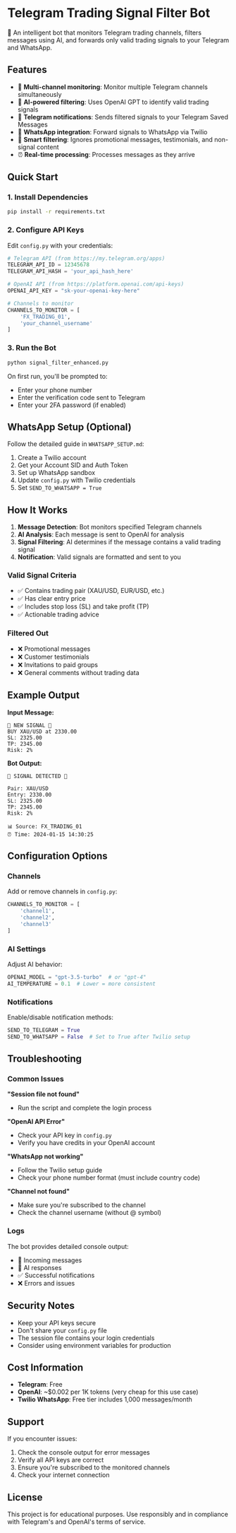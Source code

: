 # Telegram Trading Signal Filter Bot

🤖 An intelligent bot that monitors Telegram trading channels, filters messages using AI, and forwards only valid trading signals to your Telegram and WhatsApp.

## Features

- 📱 **Multi-channel monitoring**: Monitor multiple Telegram channels simultaneously
- 🤖 **AI-powered filtering**: Uses OpenAI GPT to identify valid trading signals
- 💬 **Telegram notifications**: Sends filtered signals to your Telegram Saved Messages
- 📲 **WhatsApp integration**: Forward signals to WhatsApp via Twilio
- 🚫 **Smart filtering**: Ignores promotional messages, testimonials, and non-signal content
- ⏰ **Real-time processing**: Processes messages as they arrive

## Quick Start

### 1. Install Dependencies

```bash
pip install -r requirements.txt
```

### 2. Configure API Keys

Edit `config.py` with your credentials:

```python
# Telegram API (from https://my.telegram.org/apps)
TELEGRAM_API_ID = 12345678
TELEGRAM_API_HASH = 'your_api_hash_here'

# OpenAI API (from https://platform.openai.com/api-keys)
OPENAI_API_KEY = "sk-your-openai-key-here"

# Channels to monitor
CHANNELS_TO_MONITOR = [
    'FX_TRADING_01',
    'your_channel_username'
]
```

### 3. Run the Bot

```bash
python signal_filter_enhanced.py
```

On first run, you'll be prompted to:

- Enter your phone number
- Enter the verification code sent to Telegram
- Enter your 2FA password (if enabled)

## WhatsApp Setup (Optional)

Follow the detailed guide in `WHATSAPP_SETUP.md`:

1. Create a Twilio account
2. Get your Account SID and Auth Token
3. Set up WhatsApp sandbox
4. Update `config.py` with Twilio credentials
5. Set `SEND_TO_WHATSAPP = True`

## How It Works

1. **Message Detection**: Bot monitors specified Telegram channels
2. **AI Analysis**: Each message is sent to OpenAI for analysis
3. **Signal Filtering**: AI determines if the message contains a valid trading signal
4. **Notification**: Valid signals are formatted and sent to you

### Valid Signal Criteria

- ✅ Contains trading pair (XAU/USD, EUR/USD, etc.)
- ✅ Has clear entry price
- ✅ Includes stop loss (SL) and take profit (TP)
- ✅ Actionable trading advice

### Filtered Out

- ❌ Promotional messages
- ❌ Customer testimonials
- ❌ Invitations to paid groups
- ❌ General comments without trading data

## Example Output

**Input Message:**

```
🚨 NEW SIGNAL 🚨
BUY XAU/USD at 2330.00
SL: 2325.00
TP: 2345.00
Risk: 2%
```

**Bot Output:**

```
🚨 SIGNAL DETECTED 🚨

Pair: XAU/USD
Entry: 2330.00
SL: 2325.00
TP: 2345.00
Risk: 2%

📊 Source: FX_TRADING_01
⏰ Time: 2024-01-15 14:30:25
```

## Configuration Options

### Channels

Add or remove channels in `config.py`:

```python
CHANNELS_TO_MONITOR = [
    'channel1',
    'channel2',
    'channel3'
]
```

### AI Settings

Adjust AI behavior:

```python
OPENAI_MODEL = "gpt-3.5-turbo"  # or "gpt-4"
AI_TEMPERATURE = 0.1  # Lower = more consistent
```

### Notifications

Enable/disable notification methods:

```python
SEND_TO_TELEGRAM = True
SEND_TO_WHATSAPP = False  # Set to True after Twilio setup
```

## Troubleshooting

### Common Issues

**"Session file not found"**

- Run the script and complete the login process

**"OpenAI API Error"**

- Check your API key in `config.py`
- Verify you have credits in your OpenAI account

**"WhatsApp not working"**

- Follow the Twilio setup guide
- Check your phone number format (must include country code)

**"Channel not found"**

- Make sure you're subscribed to the channel
- Check the channel username (without @ symbol)

### Logs

The bot provides detailed console output:

- 📨 Incoming messages
- 🤖 AI responses
- ✅ Successful notifications
- ❌ Errors and issues

## Security Notes

- Keep your API keys secure
- Don't share your `config.py` file
- The session file contains your login credentials
- Consider using environment variables for production

## Cost Information

- **Telegram**: Free
- **OpenAI**: ~$0.002 per 1K tokens (very cheap for this use case)
- **Twilio WhatsApp**: Free tier includes 1,000 messages/month

## Support

If you encounter issues:

1. Check the console output for error messages
2. Verify all API keys are correct
3. Ensure you're subscribed to the monitored channels
4. Check your internet connection

## License

This project is for educational purposes. Use responsibly and in compliance with Telegram's and OpenAI's terms of service.
